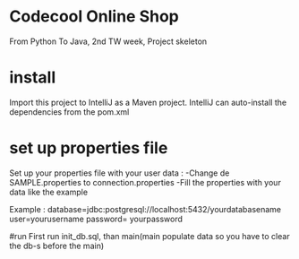 # Codecool Online Shop

From Python To Java, 2nd TW week, Project skeleton

# install

Import this project to IntelliJ as a Maven project.
IntelliJ can auto-install the dependencies from the pom.xml

# set up properties file

Set up your properties file with your user data :
-Change de SAMPLE.properties to connection.properties
-Fill the properties with your data like the example

Example :
database=jdbc:postgresql://localhost:5432/yourdatabasename
user=yourusername
password= yourpassword

#run
First run init_db.sql, than main(main populate data so you have to clear the db-s before the main)
